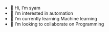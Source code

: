- 👋 Hi, I’m syam
- 👀 I’m interested in automation
- 🌱 I’m currently learning Machine learning
- 💞️ I’m looking to collaborate on Programming


<!---
syam1245/syam1245 is a ✨ special ✨ repository because its `README.md` (this file) appears on your GitHub profile.
You can click the Preview link to take a look at your changes.
--->
